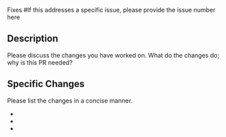 Fixes #If this addresses a specific issue, please provide the issue number here

## Description
Please discuss the changes you have worked on. What do the changes do; why is this PR needed?

## Specific Changes
Please list the changes in a concise manner.

  - 
  -
  -
